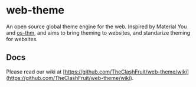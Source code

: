 # web-theme

An open source global theme engine for the web. Inspired by Material You and [os-thm](https://github.com/ThatCakeID/os-thm-android), and aims to bring theming to websites, and standarize theming for websites.

## Docs

Please read our wiki at [https://github.com/TheClashFruit/web-theme/wiki](https://github.com/TheClashFruit/web-theme/wiki).